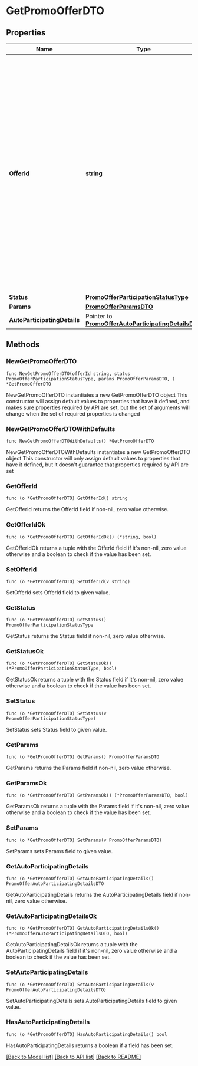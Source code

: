 # GetPromoOfferDTO

## Properties

Name | Type | Description | Notes
------------ | ------------- | ------------- | -------------
**OfferId** | **string** | Ваш SKU — идентификатор товара в вашей системе.  Правила использования SKU:  * У каждого товара SKU должен быть свой.  * Уже заданный SKU нельзя освободить и использовать заново для другого товара. Каждый товар должен получать новый идентификатор, до того никогда не использовавшийся в вашем каталоге.  SKU товара можно изменить в кабинете продавца на Маркете. О том, как это сделать, читайте [в Справке Маркета для продавцов](https://yandex.ru/support2/marketplace/ru/assortment/operations/edit-sku).  [Что такое SKU и как его назначать](https://yandex.ru/support/marketplace/assortment/add/index.html#fields)  | 
**Status** | [**PromoOfferParticipationStatusType**](PromoOfferParticipationStatusType.md) |  | 
**Params** | [**PromoOfferParamsDTO**](PromoOfferParamsDTO.md) |  | 
**AutoParticipatingDetails** | Pointer to [**PromoOfferAutoParticipatingDetailsDTO**](PromoOfferAutoParticipatingDetailsDTO.md) |  | [optional] 

## Methods

### NewGetPromoOfferDTO

`func NewGetPromoOfferDTO(offerId string, status PromoOfferParticipationStatusType, params PromoOfferParamsDTO, ) *GetPromoOfferDTO`

NewGetPromoOfferDTO instantiates a new GetPromoOfferDTO object
This constructor will assign default values to properties that have it defined,
and makes sure properties required by API are set, but the set of arguments
will change when the set of required properties is changed

### NewGetPromoOfferDTOWithDefaults

`func NewGetPromoOfferDTOWithDefaults() *GetPromoOfferDTO`

NewGetPromoOfferDTOWithDefaults instantiates a new GetPromoOfferDTO object
This constructor will only assign default values to properties that have it defined,
but it doesn't guarantee that properties required by API are set

### GetOfferId

`func (o *GetPromoOfferDTO) GetOfferId() string`

GetOfferId returns the OfferId field if non-nil, zero value otherwise.

### GetOfferIdOk

`func (o *GetPromoOfferDTO) GetOfferIdOk() (*string, bool)`

GetOfferIdOk returns a tuple with the OfferId field if it's non-nil, zero value otherwise
and a boolean to check if the value has been set.

### SetOfferId

`func (o *GetPromoOfferDTO) SetOfferId(v string)`

SetOfferId sets OfferId field to given value.


### GetStatus

`func (o *GetPromoOfferDTO) GetStatus() PromoOfferParticipationStatusType`

GetStatus returns the Status field if non-nil, zero value otherwise.

### GetStatusOk

`func (o *GetPromoOfferDTO) GetStatusOk() (*PromoOfferParticipationStatusType, bool)`

GetStatusOk returns a tuple with the Status field if it's non-nil, zero value otherwise
and a boolean to check if the value has been set.

### SetStatus

`func (o *GetPromoOfferDTO) SetStatus(v PromoOfferParticipationStatusType)`

SetStatus sets Status field to given value.


### GetParams

`func (o *GetPromoOfferDTO) GetParams() PromoOfferParamsDTO`

GetParams returns the Params field if non-nil, zero value otherwise.

### GetParamsOk

`func (o *GetPromoOfferDTO) GetParamsOk() (*PromoOfferParamsDTO, bool)`

GetParamsOk returns a tuple with the Params field if it's non-nil, zero value otherwise
and a boolean to check if the value has been set.

### SetParams

`func (o *GetPromoOfferDTO) SetParams(v PromoOfferParamsDTO)`

SetParams sets Params field to given value.


### GetAutoParticipatingDetails

`func (o *GetPromoOfferDTO) GetAutoParticipatingDetails() PromoOfferAutoParticipatingDetailsDTO`

GetAutoParticipatingDetails returns the AutoParticipatingDetails field if non-nil, zero value otherwise.

### GetAutoParticipatingDetailsOk

`func (o *GetPromoOfferDTO) GetAutoParticipatingDetailsOk() (*PromoOfferAutoParticipatingDetailsDTO, bool)`

GetAutoParticipatingDetailsOk returns a tuple with the AutoParticipatingDetails field if it's non-nil, zero value otherwise
and a boolean to check if the value has been set.

### SetAutoParticipatingDetails

`func (o *GetPromoOfferDTO) SetAutoParticipatingDetails(v PromoOfferAutoParticipatingDetailsDTO)`

SetAutoParticipatingDetails sets AutoParticipatingDetails field to given value.

### HasAutoParticipatingDetails

`func (o *GetPromoOfferDTO) HasAutoParticipatingDetails() bool`

HasAutoParticipatingDetails returns a boolean if a field has been set.


[[Back to Model list]](../README.md#documentation-for-models) [[Back to API list]](../README.md#documentation-for-api-endpoints) [[Back to README]](../README.md)



